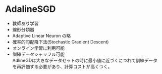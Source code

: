 # AdalineSGD
 - 教師あり学習
 - 線形分類器
 - Adaptive Linear Neuron の略
 - 確率的勾配降下法(Stochastic Gradient Descent)
 - オンライン学習に利用可能
 - 訓練データシャッフル可能  
AdlineGDは大きなデータセットの時に最小値に近づくにつれて訓練データを再評価する必要があり、計算コストが高くつく。
